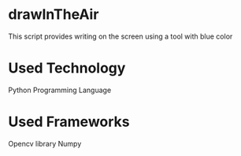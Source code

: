 # drawInTheAir
This script provides writing on the screen using a tool with blue color

# Used Technology
Python Programming Language

# Used Frameworks
Opencv library
Numpy
